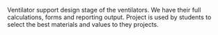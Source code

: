 Ventilator support design stage of the ventilators. We have their full calculations, forms and reporting output.
Project is used by students to select the best materials and values to they projects.
